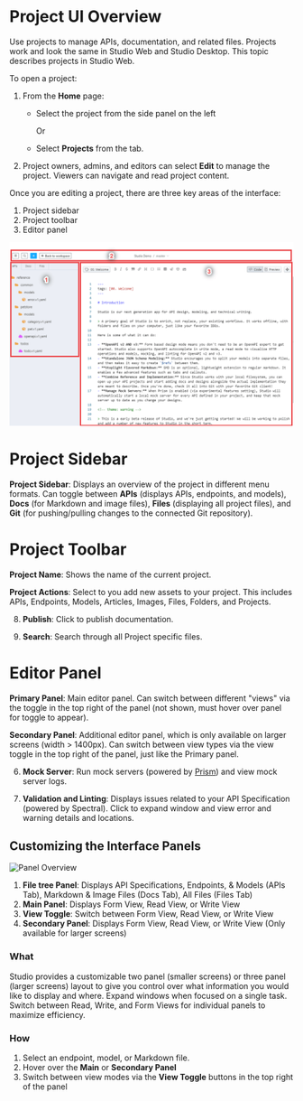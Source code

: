 # Project UI Overview

Use projects to manage APIs, documentation, and related files. Projects work and look the same in Studio Web and Studio Desktop. This topic describes projects in Studio Web. 

To open a project:

1. From the **Home** page:
   - Select the project from the side panel on the left

     Or

   - Select **Projects** from the tab.

2. Project owners, admins, and editors can select **Edit** to manage the project. Viewers can navigate and read project content. 

Once you are editing a project, there are three key areas of the interface:

1. Project sidebar
2. Project toolbar
3. Editor panel

![Projects Overview](../assets/images/ui-overview.png)

# Project Sidebar

**Project Sidebar**: Displays an overview of the project in different menu formats. Can toggle between **APIs** (displays APIs, endpoints, and models), **Docs** (for Markdown and image files), **Files** (displaying all project files), and **Git** (for pushing/pulling changes to the connected Git repository).

# Project Toolbar

**Project Name**: Shows the name of the current project. 

**Project Actions**: Select to you add new assets to your project. This includes APIs, Endpoints, Models, Articles, Images, Files, Folders, and Projects.

8. **Publish**: Click to publish documentation. 

9. **Search**: Search through all Project specific files.

# Editor Panel

**Primary Panel**: Main editor panel. Can switch between different "views" via the toggle in the top right of the panel (not shown, must hover over panel for toggle to appear).

**Secondary Panel**: Additional editor panel, which is only available on larger screens (width > 1400px). Can switch between view types via the view toggle in the top right of the panel, just like the Primary panel.

6. **Mock Server**: Run mock servers (powered by [Prism](https://stoplight.io/prism)) and view mock server logs.

7. **Validation and Linting**: Displays issues related to your API Specification (powered by Spectral). Click to expand window and view error and warning details and locations.





## Customizing the Interface Panels

![Panel Overview](../assets/images/panel-overview.png)

1. **File tree Panel**: Displays API Specifications, Endpoints, & Models (APIs Tab), Markdown & Image Files (Docs Tab), All Files (Files Tab)
2. **Main Panel**: Displays Form View, Read View, or Write View
3. **View Toggle**: Switch between Form View, Read View, or Write View
4. **Secondary Panel**: Displays Form View, Read View, or Write View (Only available for larger screens)

### What

Studio provides a customizable two panel (smaller screens) or three panel (larger screens) layout to give you control over what information you would like to display and where. Expand windows when focused on a single task. Switch between Read, Write, and Form Views for individual panels to maximize efficiency.

### How

1. Select an endpoint, model, or Markdown file.
2. Hover over the **Main** or **Secondary Panel**
3. Switch between view modes via the **View Toggle** buttons in the top right of the panel
